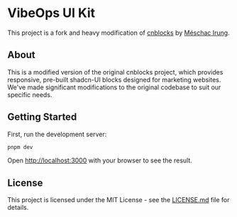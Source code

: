 # VibeOps UI Kit

This project is a fork and heavy modification of [cnblocks](https://github.com/Meschacirung/cnblocks) by [Méschac Irung](https://github.com/Meschacirung).

## About

This is a modified version of the original cnblocks project, which provides responsive, pre-built shadcn-UI blocks designed for marketing websites. We've made significant modifications to the original codebase to suit our specific needs.

## Getting Started

First, run the development server:

```bash
pnpm dev
```

Open [http://localhost:3000](http://localhost:3000) with your browser to see the result.

## License

This project is licensed under the MIT License - see the [LICENSE.md](LICENSE.md) file for details.